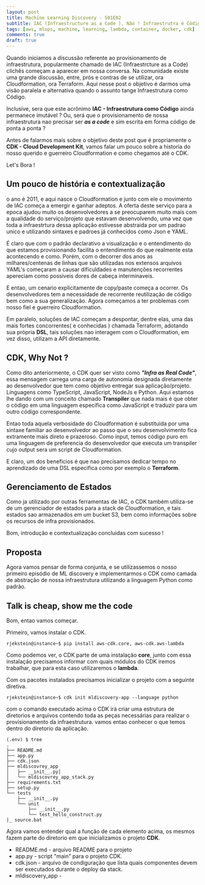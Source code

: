 ```yaml
---
layout: post
title: Machine Learning Discovery - S01E02
subtitle: IAC (Infraestructure as a Code ), Não ! Infraestrutra é Código.
tags: [aws, mlops, machine, learning, lambda, container, docker, cdk]
comments: true
draft: true
---
```


Quando iniciamos a discussão referente ao provisionamento de infraestrutura, popularmente chamado de IAC (Infraestrcture as a Code) clichês começam a aparecer em nossa conversa. Na comunidade existe uma grande discussão, entre, prós e contras de se utilizar, ora Cloudformation, ora Terraform. Aqui nesse post o objetivo é darmos uma visão paralela e alternativa quando o assunto tange Infraestrutura como Código.

Inclusive, sera que este acrônimo **IAC - Infraestrutura como Código** ainda permanece imutável ? Ou, será que o provisionamento de nossa infraestrutura nao precisar ser ***as a code*** e sim escrita em forma código de ponta a ponta ?

Antes de falarmos mais sobre o objetivo deste post que é propriamente o **CDK - Cloud Development Kit**, vamos falar um pouco sobre a historia do nosso querido e guerreiro Cloudformation e como chegamos até o CDK.

Let's Bora !

## Um pouco de história e contextualização

o ano é 2011, e aqui nasce o Cloudformation e junto com ele o movimento de IAC começa a emergir e ganhar adeptos. A oferta deste serviço para a epoca ajudou muito os desenvolvedores a se preocuparem muito mais com a qualidade do serviço/projeto que estavam desenvolvendo, uma vez que toda a infraestrtura dessa aplicação estivesse abstraida por um padrao unico e utilizando sintaxes e padroes já conhecidos como Json e YAML.

É claro que com o padrão declarativo a visualização e o entendimento do que estamos provisionando facilita o entendimento do que realmente esta acontecendo e como. Porém, com o decorrer dos anos as milhares/centenas de linhas que são utilizadas nos extensos arquivos YAML's começaram a causar dificuldades e manutenções recorrentes apereciam como possiveis dores de cabeça interminaveis.

E entao, um cenario explicitamente de copy/paste começa a ocorrer. Os desenvolvedores tem a necessidade de recorrente reutilização de código bem como a sua generalização. Agora começamos a ter problemas com nosso fiel e guerreiro Cloudformation. 

Em paralelo, soluções de IAC começam a despontar, dentre elas, uma das mais fortes concorrentes( e conhecidas ) chamada Terraform, adotando sua própria **DSL**, tais soluções nao interagem com o Cloudformation, em vez disso, utilizam a API diretamente.

## CDK, Why Not ?

Como dito anteriormente, o CDK quer ser visto como ***"Infra as Real Code"***, essa mensagem carrega uma carga de autonomia designada diretamente ao desenvolvedor que tem como objetivo entregar sua aplicação/projeto. Linguagens como TypeScript, JavaScript, NodeJs e Python. Aqui estamos lhe dando com um conceito chamado **Transpiler** que nada mais é que obter o código em uma linguagem específica como JavaScript e traduzir para um outro código correspondente.

Entao toda aquela verbosidade do Cloudformation é substituida por uma sintaxe familiar ao desenvolvedor ao passo que o seu desenvolvimento fica extramente mais direto e prazeroso. Como input, temos código puro em uma linguagem de preferencia do desenvolvedor que executa um transpiler cujo output sera um script de Cloudformation.

E claro, um dos beneficios é que nao precisamos dedicar tempo no aprendizado de uma DSL especifica como por exemplo o **Terraform**.

## Gerenciamento de Estados 

Como ja utilizado por outras ferramentas de IAC, o CDK também utiliza-se de um gerenciador de estados para a stack de Cloudformation, e tais estados sao armazenados em um bucket S3, bem como informações sobre os recursos de infra provisionados.

Bom, introdução e contextualização concluidas com sucesso !

## Proposta

Agora vamos pensar de forma conjunta, e se utilizassemos o nosso primeiro episódio de ML discovery e implementarmos o CDK como camada de abstração de nossa infraestrutura utilizando a linguagem Python como padrão.

## Talk is cheap, show me the code

Bom, entao vamos começar.

Primeiro, vamos instalar o CDK.

```console
rjekstein@instance~$ pip install aws-cdk.core, aws-cdk.aws-lambda
```
Como podemos ver, o CDK parte de uma instalação **core**, junto com essa instalação precisamos informar com quais módulos do CDK iremos trabalhar, que para esta caso utilizaremos o **lambda**.

Com os pacotes instalados precisamos inicializar o projeto com a seguinte diretiva.

```console
rjekstein@instance~$ cdk init mldiscovery-app --language python
```
com o comando executado acima o CDK irá criar uma estrutura de diretorios e arquivos contendo toda as peças necessárias para realizar o provisionamento da infraestrutura.
vamos entao conhecer o que temos dentro do diretorio da aplicação.

```console
(.env) $ tree
.
├── README.md
├── app.py
├── cdk.json
├── mldiscovrey_app
│   ├── __init__.py│   
│   └── mldiscovrey_app_stack.py
├── requirements.txt
├── setup.py
└── tests
    ├── __init__.py
    └── unit
        ├── __init__.py
        └── test_hello_construct.py
|_ source.bat
```

Agora vamos entender qual a função de cada elemento acima, os mesmos fazem parte do diretorio em que inicializamos o projeto **CDK**.

* README.md - arquivo README para o projeto
* app.py - script "main" para o projeto CDK.
* cdk.json - arquivo de condiguração que lista quais componentes devem ser executados durante o deploy da stack.
* mldiscovery_app - 









